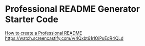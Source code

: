# Professional README Generator Starter Code

[How to create a Professional README](./readme-guide.md)
https://watch.screencastify.com/v/4Qxbt61rlOiPuEdR4QLd
